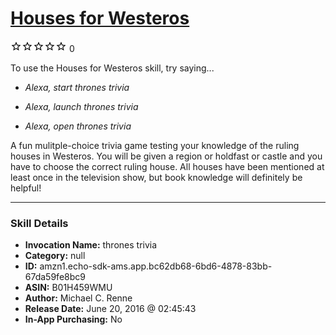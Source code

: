# [Houses for Westeros](http://alexa.amazon.com/#skills/amzn1.echo-sdk-ams.app.bc62db68-6bd6-4878-83bb-67da59fe8bc9)
![0 stars](../../images/ic_star_border_black_18dp_1x.png)![0 stars](../../images/ic_star_border_black_18dp_1x.png)![0 stars](../../images/ic_star_border_black_18dp_1x.png)![0 stars](../../images/ic_star_border_black_18dp_1x.png)![0 stars](../../images/ic_star_border_black_18dp_1x.png) 0

To use the Houses for Westeros skill, try saying...

* *Alexa, start thrones trivia*

* *Alexa, launch thrones trivia*

* *Alexa, open thrones trivia*

A fun mulitple-choice trivia game testing your knowledge of the ruling houses in Westeros. You will be given a region or holdfast or castle and you have to choose the correct ruling house. All houses have been mentioned at least once in the television show, but book knowledge will definitely be helpful!

***

### Skill Details

* **Invocation Name:** thrones trivia
* **Category:** null
* **ID:** amzn1.echo-sdk-ams.app.bc62db68-6bd6-4878-83bb-67da59fe8bc9
* **ASIN:** B01H459WMU
* **Author:** Michael C. Renne
* **Release Date:** June 20, 2016 @ 02:45:43
* **In-App Purchasing:** No
